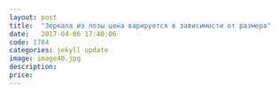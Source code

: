 ```yaml
---
layout: post
title:  "Зеркала из лозы цена варируется в зависимости от размера"
date:   2017-04-06 17:40:06
code: 1784
categories: jekyll update
image: image40.jpg
description: 
price: 
---
```


